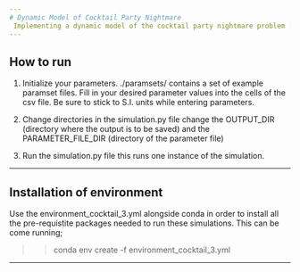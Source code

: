 ```yaml
---
# Dynamic Model of Cocktail Party Nightmare
 Implementing a dynamic model of the cocktail party nightmare problem :)
---
```

## How to run
1. Initialize your parameters.
    ./paramsets/ contains a set of example paramset files. Fill in your desired parameter values into the cells of the csv file. Be sure to stick to S.I. units while entering parameters. 

2. Change directories in the simulation.py file
    change the OUTPUT_DIR (directory where the output is to be saved) and the PARAMETER_FILE_DIR (directory of the parameter file)

3. Run the simulation.py file
    this runs one instance of the simulation. 
---
## Installation of environment

Use the environment_cocktail_3.yml alongside conda in order to install all the pre-requistite packages needed to run these simulations. This can be come running;
>>conda env create -f environment_cocktail_3.yml

---